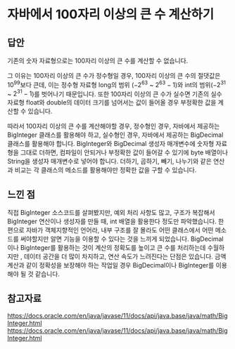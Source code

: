 # 자바에서 100자리 이상의 큰 수 계산하기
## 답안
기존의 숫자 자료형으로는 100자리 이상의 큰 수를 계산할 수 없습니다.

그 이유는 100자리 이상의 큰 수가 정수형일 경우, 100자리 이상의 큰 수의 절댓값은 $10^{99}$보다 큰데, 이는 정수형 자료형 long의 범위 ($-2^{63}$ ~ $2^{63} - 1$)와 int의 범위($-2^{31}$ ~ $2^{31} - 1$)를 벗어나기 때문입니다. 또한 100자리 이상의 큰 수가 실수면 기존의 실수 자료형 float와 double의 데이터 크기를 넘어서는 값이 들어올 경우 부정확한 값을 계산할 수 있습니다.

따라서 100자리 이상의 큰 수를 계산해야할 경우, 정수형인 경우, 자바에서 제공하는 BigInteger 클래스를 활용해야 하고, 실수형인 경우, 자바에서 제공하는 BigDecimal 클래스를 활용해야 합니다. BigInteger와 BigDecimal 생성자 매개변수에 숫자형 자료형을 그대로 더하면, 컴파일이 안되거나 부정확한 값이 들어갈 수 있기에 byte 배열이나 String을 생성자 매개변수로 넣어야 합니다. 더하기, 곱하기, 빼기, 나누기와 같은 연산과 비교는 각 클래스의 메소드를 활용해야만 정확한 값을 구할 수 있습니다.

## 느낀 점
직접 BigInteger 소스코드를 살펴봤지만, 예외 처리 사항도 많고, 구조가 복잡해서 BigInteger 연산이나 생성자를 만들 때, int 배열을 활용한다 정도만 파악했습니다. 한편으로 자바가 객체지향적인 언어라, 내부 구조를 잘 몰라도  어떤 클래스에서 어떤 메소드를 써야할지만 알면 기능을 이용할 수 있다는 것을 느끼게 되었습니다. BigDecimal이나 BigInteger를 활용하는 것이 계산의 정확도를 높이고 큰 수를 처리하는데 수월하지만 , 데이터 공간을 더 많이 차지하고, 연산 속도가 느려진다는 단점은 있습니다. 금액 계산과 같이 정확성을 보장해야 하는 작업일 경우 BigDecimal이나 BigInteger를 이용해야 될 것 같습니다. 

## 참고자료
https://docs.oracle.com/en/java/javase/11/docs/api/java.base/java/math/BigInteger.html
https://docs.oracle.com/en/java/javase/11/docs/api/java.base/java/math/BigInteger.html
